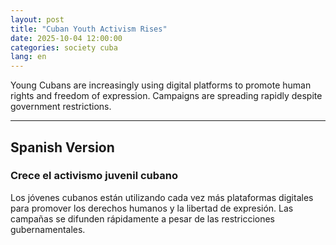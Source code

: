```yaml
---
layout: post
title: "Cuban Youth Activism Rises"
date: 2025-10-04 12:00:00
categories: society cuba
lang: en
---
```

Young Cubans are increasingly using digital platforms to promote human rights and freedom of expression. Campaigns are spreading rapidly despite government restrictions.

---

## Spanish Version

### Crece el activismo juvenil cubano
Los jóvenes cubanos están utilizando cada vez más plataformas digitales para promover los derechos humanos y la libertad de expresión. Las campañas se difunden rápidamente a pesar de las restricciones gubernamentales.
